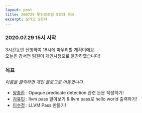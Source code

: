 ```yaml
---
layout: post
title: 200729 못읽겠조팀 5회차 목표
excerpt: 모각코 5회차
---
```

### 2020.07.29 15시 시작  
3시간동안 진행하여 18시에 마무리할 계획이에요.  
오늘은 강서연 팀원이 개인사정으로 불참하였습니다!
 
### 목표
*이름을 클릭하면 개인 블로그로 이동합니다*  
- [양종환](https://blog.naver.com/jhy7185/222045248125) : Opaque predicate detection 관련 논문 작성하기!  
- [김유민](https://yam-cha.tistory.com/65) : llvm pass 알아보기 & llvm pass로 hello world 출력하기!  
- [이수정](https://realcrystal.github.io/mogacko/2020/07/29/mgk_05_a.html) : LLVM Pass 만들기!
